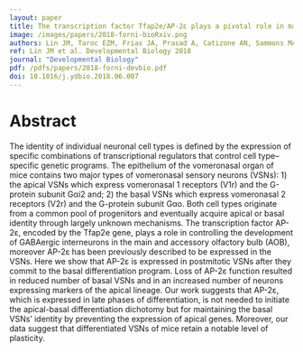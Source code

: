 ```yaml
---
layout: paper
title: The transcription factor Tfap2e/AP-2ε plays a pivotal role in maintaining the identity of basal vomeronasal sensory neurons
image: /images/papers/2018-forni-bioRxiv.png
authors: Lin JM, Taroc EZM, Frias JA, Prasad A, Catizone AN, Sammons MA, Forni PE.
ref: Lin JM et al. Developmental Biology 2018
journal: "Developmental Biology"
pdf: /pdfs/papers/2018-forni-devbio.pdf
doi: 10.1016/j.ydbio.2018.06.007
---
```


# Abstract

The identity of individual neuronal cell types is defined by the expression of specific combinations of transcriptional regulators that control cell type–specific genetic programs. The epithelium of the vomeronasal organ of mice contains two major types of vomeronasal sensory neurons (VSNs): 1) the apical VSNs which express vomeronasal 1 receptors (V1r) and the G-protein subunit Gαi2 and; 2) the basal VSNs which express vomeronasal 2 receptors (V2r) and the G-protein subunit Gαo. Both cell types originate from a common pool of progenitors and eventually acquire apical or basal identity through largely unknown mechanisms.
The transcription factor AP-2ε, encoded by the Tfap2e gene, plays a role in controlling the development of GABAergic interneurons in the main and accessory olfactory bulb (AOB), moreover AP-2ε has been previously described to be expressed in the VSNs. Here we show that AP-2ε is expressed in postmitotic VSNs after they commit to the basal differentiation program. Loss of AP-2ε function resulted in reduced number of basal VSNs and in an increased number of neurons expressing markers of the apical lineage. Our work suggests that AP-2ε, which is expressed in late phases of differentiation, is not needed to initiate the apical-basal differentiation dichotomy but for maintaining the basal VSNs’ identity by preventing the expression of apical genes. Moreover, our data suggest that differentiated VSNs of mice retain a notable level of plasticity.